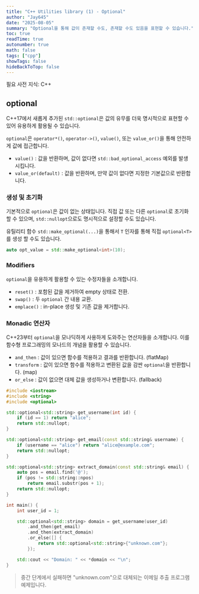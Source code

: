 ```yaml
---
title: "C++ Utilities library (1) - Optional"
author: "Jay645"
date: "2025-08-05"
summary: "Optional을 통해 값이 존재할 수도, 존재할 수도 있음을 표현할 수 있습니다."
toc: true
readTime: true
autonumber: true
math: false
tags: ["cpp"]
showTags: false
hideBackToTop: false
---
```


필요 사전 지식: C++

## optional

C++17에서 새롭게 추가된 `std::optional`은 값의 유무를 더욱 명시적으로 표현할 수 있어 유용하게 활용될 수 있습니다.

`optional`은 `operator*()`, `operator->()`, `value()`, 또는 `value_or()`을 통해 안전하게 값에 접근합니다.

- `value()` : 값을 반환하며, 값이 없다면 `std::bad_optional_access` 예외를 발생시킵니다.
- `value_or(default)` : 값을 반환하며, 만약 값이 없다면 지정한 기본값으로 반환합니다.

### 생성 및 초기화

기본적으로 `optional`은 값이 없는 상태입니다. 직접 값 또는 다른 `optional`로 초기화할 수 있으며, `std::nullopt`으로도 명시적으로 설정할 수도 있습니다.

유틸리티 함수 `std::make_optional(...)`을 통해서 `T` 인자를 통해 직접 `optional<T>`를 생성 할 수도 있습니다.

```cpp
auto opt_value = std::make_optional<int>(10);
```

### Modifiers

`optional`을 유용하게 활용할 수 있는 수정자들을 소개합니다.

- `reset()` : 포함된 값을 제거하여 empty 상태로 전환.
- `swap()` : 두 `optional` 간 내용 교환.
- `emplace()` : in-place 생성 및 기존 값을 제거합니다.

### Monadic 연산자

C++23부터 `optional`을 모나딕하게 사용하게 도와주는 연산자들을 소개합니다. 이를 함수형 프로그래밍의 모나드의 개념을 활용할 수 있습니다.

- `and_then` : 값이 있으면 함수를 적용하고 결과를 반환합니다. (flatMap)
- `transform` : 값이 있으면 함수를 적용하고 변환된 값을 감싼 `optional`을 반환합니다. (map)
- `or_else` : 값이 없으면 대체 값을 생성하거나 변환합니다. (fallback)

```cpp
#include <iostream>
#include <string>
#include <optional>

std::optional<std::string> get_username(int id) {
    if (id == 1) return "alice";
    return std::nullopt;
}

std::optional<std::string> get_email(const std::string& username) {
    if (username == "alice") return "alice@example.com";
    return std::nullopt;
}

std::optional<std::string> extract_domain(const std::string& email) {
    auto pos = email.find('@');
    if (pos != std::string::npos)
        return email.substr(pos + 1);
    return std::nullopt;
}

int main() {
    int user_id = 1;

    std::optional<std::string> domain = get_username(user_id)
        .and_then(get_email)
        .and_then(extract_domain)
        .or_else([] {
            return std::optional<std::string>{"unknown.com"};
        });

    std::cout << "Domain: " << *domain << "\n";
}
```
> 중간 단계에서 실패하면 "unknown.com"으로 대체되는 이메일 추출 프로그램 예제입니다.